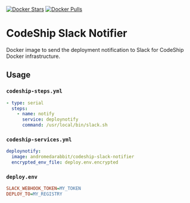 [![Docker Stars](https://img.shields.io/docker/stars/andromedarabbit/codeship-slack-notifier.svg?style=flat-square)](https://hub.docker.com/r/andromedarabbit/codeship-slack-notifier/)
[![Docker Pulls](https://img.shields.io/docker/pulls/andromedarabbit/codeship-slack-notifier.svg?style=flat-square)](https://hub.docker.com/r/andromedarabbit/codeship-slack-notifier/)


# CodeShip Slack Notifier

Docker image to send the deployment notification to Slack for CodeShip Docker infrastructure.

## Usage

### `codeship-steps.yml`

```yaml
- type: serial
  steps:
    - name: notify
      service: deploynotify
      command: /usr/local/bin/slack.sh
```

### `codeship-services.yml`

```yaml
deploynotify:
  image: andromedarabbit/codeship-slack-notifier
  encrypted_env_file: deploy.env.encrypted
```

### `deploy.env`

```ini
SLACK_WEBHOOK_TOKEN=MY_TOKEN
DEPLOY_TO=MY_REGISTRY
```
